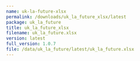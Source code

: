 ```yaml
---
name: uk-la-future-xlsx
permalink: /downloads/uk_la_future_xlsx/latest
package: uk_la_future
title: uk_la_future_xlsx
filename: uk_la_future.xlsx
version: latest
full_version: 1.0.7
file: /data/uk_la_future/latest/uk_la_future.xlsx
---
```

